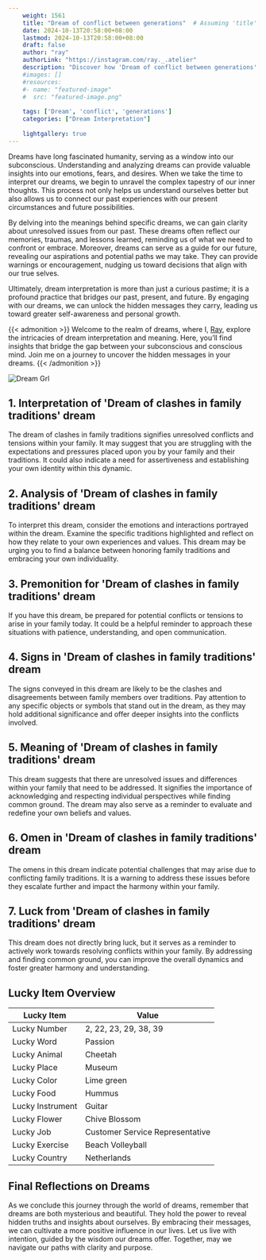 ```yaml
---
    weight: 1561
    title: "Dream of conflict between generations"  # Assuming 'title' column exists
    date: 2024-10-13T20:58:00+08:00
    lastmod: 2024-10-13T20:58:00+08:00
    draft: false
    author: "ray"
    authorLink: "https://instagram.com/ray._.atelier"
    description: "Discover how 'Dream of conflict between generations' can interpret your future and uncover its significant meanings in your life."
    #images: []
    #resources:
    #- name: "featured-image"
    #  src: "featured-image.png"
    
    tags: ['Dream', 'conflict', 'generations']
    categories: ["Dream Interpretation"]
    
    lightgallery: true
---
```

    
Dreams have long fascinated humanity, serving as a window into our subconscious. Understanding and analyzing dreams can provide valuable insights into our emotions, fears, and desires. When we take the time to interpret our dreams, we begin to unravel the complex tapestry of our inner thoughts. This process not only helps us understand ourselves better but also allows us to connect our past experiences with our present circumstances and future possibilities.

By delving into the meanings behind specific dreams, we can gain clarity about unresolved issues from our past. These dreams often reflect our memories, traumas, and lessons learned, reminding us of what we need to confront or embrace. Moreover, dreams can serve as a guide for our future, revealing our aspirations and potential paths we may take. They can provide warnings or encouragement, nudging us toward decisions that align with our true selves.

Ultimately, dream interpretation is more than just a curious pastime; it is a profound practice that bridges our past, present, and future. By engaging with our dreams, we can unlock the hidden messages they carry, leading us toward greater self-awareness and personal growth.

{{< admonition >}}
Welcome to the realm of dreams, where I, [Ray](https://instagram.com/ray._.atelier), explore the intricacies of dream interpretation and meaning. Here, you’ll find insights that bridge the gap between your subconscious and conscious mind. Join me on a journey to uncover the hidden messages in your dreams.
{{< /admonition >}}

![Dream Grl](https://cdn.pixabay.com/photo/2017/11/02/03/35/gothic-2910057_1280.jpg "Dream Grl")

## 1. Interpretation of 'Dream of clashes in family traditions' dream
 The dream of clashes in family traditions signifies unresolved conflicts and tensions within your family. It may suggest that you are struggling with the expectations and pressures placed upon you by your family and their traditions. It could also indicate a need for assertiveness and establishing your own identity within this dynamic.

## 2. Analysis of 'Dream of clashes in family traditions' dream
 To interpret this dream, consider the emotions and interactions portrayed within the dream. Examine the specific traditions highlighted and reflect on how they relate to your own experiences and values. This dream may be urging you to find a balance between honoring family traditions and embracing your own individuality.

## 3. Premonition for 'Dream of clashes in family traditions' dream
 If you have this dream, be prepared for potential conflicts or tensions to arise in your family today. It could be a helpful reminder to approach these situations with patience, understanding, and open communication.

## 4. Signs in 'Dream of clashes in family traditions' dream
 The signs conveyed in this dream are likely to be the clashes and disagreements between family members over traditions. Pay attention to any specific objects or symbols that stand out in the dream, as they may hold additional significance and offer deeper insights into the conflicts involved.

## 5. Meaning of 'Dream of clashes in family traditions' dream
 This dream suggests that there are unresolved issues and differences within your family that need to be addressed. It signifies the importance of acknowledging and respecting individual perspectives while finding common ground. The dream may also serve as a reminder to evaluate and redefine your own beliefs and values.

## 6. Omen in 'Dream of clashes in family traditions' dream
 The omens in this dream indicate potential challenges that may arise due to conflicting family traditions. It is a warning to address these issues before they escalate further and impact the harmony within your family.

## 7. Luck from 'Dream of clashes in family traditions' dream
 This dream does not directly bring luck, but it serves as a reminder to actively work towards resolving conflicts within your family. By addressing and finding common ground, you can improve the overall dynamics and foster greater harmony and understanding.

## Lucky Item Overview
| Lucky Item          | Value              |
|---------------|--------------------|
| Lucky Number        | 2, 22, 23, 29, 38, 39  |
| Lucky Word          | Passion |
| Lucky Animal        | Cheetah |
| Lucky Place         | Museum     |
| Lucky Color         | Lime green     |
| Lucky Food          | Hummus      |
| Lucky Instrument    | Guitar |
| Lucky Flower        | Chive Blossom    |
| Lucky Job           | Customer Service Representative       |
| Lucky Exercise      | Beach Volleyball  |
| Lucky Country       | Netherlands    |


##  Final Reflections on Dreams

As we conclude this journey through the world of dreams, remember that dreams are both mysterious and beautiful. They hold the power to reveal hidden truths and insights about ourselves. By embracing their messages, we can cultivate a more positive influence in our lives. Let us live with intention, guided by the wisdom our dreams offer. Together, may we navigate our paths with clarity and purpose.
